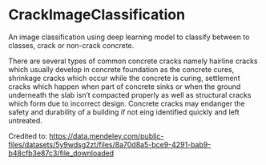 # CrackImageClassification
An image classification using deep learning model to classify between to classes, crack or non-crack concrete.

There are several types of common concrete cracks namely hairline cracks which usually develop in concrete foundation as the concrete cures, shrinkage cracks which occur while the concrete is curing, settlement cracks which happen when part of concrete sinks or when the ground underneath the slab isn’t compacted properly as well as structural cracks which form due to incorrect design.
Concrete cracks may endanger the safety and durability of a building if not eing identified quickly and left untreated.

Credited to: https://data.mendeley.com/public-files/datasets/5y9wdsg2zt/files/8a70d8a5-bce9-4291-bab9-b48cfb3e87c3/file_downloaded
